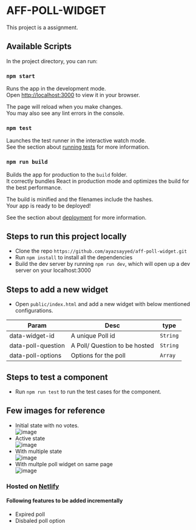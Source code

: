 # AFF-POLL-WIDGET

This project is a assignment.

## Available Scripts

In the project directory, you can run:

### `npm start`

Runs the app in the development mode.\
Open [http://localhost:3000](http://localhost:3000) to view it in your browser.

The page will reload when you make changes.\
You may also see any lint errors in the console.

### `npm test`

Launches the test runner in the interactive watch mode.\
See the section about [running tests](https://facebook.github.io/create-react-app/docs/running-tests) for more information.

### `npm run build`

Builds the app for production to the `build` folder.\
It correctly bundles React in production mode and optimizes the build for the best performance.

The build is minified and the filenames include the hashes.\
Your app is ready to be deployed!

See the section about [deployment](https://facebook.github.io/create-react-app/docs/deployment) for more information.

## Steps to run this project locally
  -  Clone the repo `https://github.com/ayazsayyed/aff-poll-widget.git`
  -  Run `npm install` to install all the dependencies
  -  Build the dev server by running `npm run dev`, which will open up a dev server on your localhost:3000

## Steps to add a new widget 
  - Open `public/index.html` and add a new widget with below mentioned configurations.

| Param              | Desc                          | type     |
| ------------------ | ----------------------------- | -------- |
| data-widget-id     | A unique Poll id              | `String` |
| data-poll-question | A Poll/ Question to be hosted | `String` |
| data-poll-options  | Options for the poll          | `Array`  |

## Steps to test a component
  - Run `npm run test` to run the test cases for the component.

## Few images for reference
  - Initial state with no votes.  
    ![image](https://github.com/ayazsayyed/aff-poll-widget/assets/31244250/a53d674d-75e7-4331-b98a-c60967900ae1)  
  - Active state  
    ![image](https://github.com/ayazsayyed/aff-poll-widget/assets/31244250/9ba4085d-6697-4a9f-8aa0-5ba1ba407f96)  
  - With multiple state  
    ![image](https://github.com/ayazsayyed/aff-poll-widget/assets/31244250/d33a0cdd-9bb5-4460-a276-ed1a1cd029cf)  
  - With multple poll widget on same page  
    ![image](https://github.com/ayazsayyed/aff-poll-widget/assets/31244250/f871a045-b263-437a-8e97-a412e66d14e9)

### Hosted on [Netlify](https://aff-pollwidget.netlify.app/)  
#### Following features to be added incrementally
  - Expired poll
  - Disbaled poll option  
